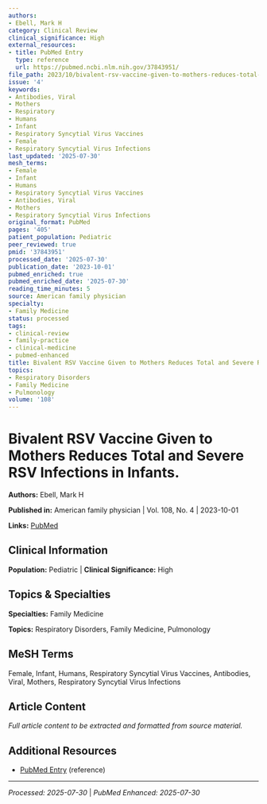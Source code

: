 ```yaml
---
authors:
- Ebell, Mark H
category: Clinical Review
clinical_significance: High
external_resources:
- title: PubMed Entry
  type: reference
  url: https://pubmed.ncbi.nlm.nih.gov/37843951/
file_path: 2023/10/bivalent-rsv-vaccine-given-to-mothers-reduces-total-and-seve.md
issue: '4'
keywords:
- Antibodies, Viral
- Mothers
- Respiratory
- Humans
- Infant
- Respiratory Syncytial Virus Vaccines
- Female
- Respiratory Syncytial Virus Infections
last_updated: '2025-07-30'
mesh_terms:
- Female
- Infant
- Humans
- Respiratory Syncytial Virus Vaccines
- Antibodies, Viral
- Mothers
- Respiratory Syncytial Virus Infections
original_format: PubMed
pages: '405'
patient_population: Pediatric
peer_reviewed: true
pmid: '37843951'
processed_date: '2025-07-30'
publication_date: '2023-10-01'
pubmed_enriched: true
pubmed_enriched_date: '2025-07-30'
reading_time_minutes: 5
source: American family physician
specialty:
- Family Medicine
status: processed
tags:
- clinical-review
- family-practice
- clinical-medicine
- pubmed-enhanced
title: Bivalent RSV Vaccine Given to Mothers Reduces Total and Severe RSV Infections in Infants.
topics:
- Respiratory Disorders
- Family Medicine
- Pulmonology
volume: '108'
---
```


# Bivalent RSV Vaccine Given to Mothers Reduces Total and Severe RSV Infections in Infants.

**Authors:** Ebell, Mark H

**Published in:** American family physician | Vol. 108, No. 4 | 2023-10-01

**Links:** [PubMed](https://pubmed.ncbi.nlm.nih.gov/37843951/)

## Clinical Information

**Population:** Pediatric | **Clinical Significance:** High

## Topics & Specialties

**Specialties:** Family Medicine

**Topics:** Respiratory Disorders, Family Medicine, Pulmonology

## MeSH Terms

Female, Infant, Humans, Respiratory Syncytial Virus Vaccines, Antibodies, Viral, Mothers, Respiratory Syncytial Virus Infections

## Article Content

*Full article content to be extracted and formatted from source material.*

## Additional Resources

- [PubMed Entry](https://pubmed.ncbi.nlm.nih.gov/37843951/) (reference)

---

*Processed: 2025-07-30* | *PubMed Enhanced: 2025-07-30*
